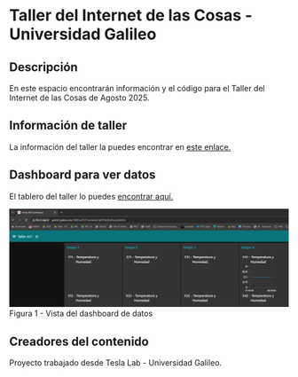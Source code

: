 # Taller del Internet de las Cosas - Universidad Galileo

## Descripción
En este espacio encontrarán información y el código para el Taller del Internet de las Cosas de Agosto 2025.

## Información de taller
La información del taller la puedes encontrar en [este enlace.](https://docs.google.com/presentation/d/1Pjtotb8dpMPIsL7xJ11GnL9UcO_gBumB8xPCtPRBUjM/edit?usp=sharing)

## Dashboard para ver datos
El tablero del taller lo puedes [encontrar aquí.](http://galiot2.galileo.edu:1880/ui/#!/3?socketid=kj69TJkdZyDwcysQAAGv)

![Dashboard](taller-iot-2025-dashboard.png)
Figura 1 - Vista del dashboard de datos

## Creadores del contenido
Proyecto trabajado desde Tesla Lab - Universidad Galileo.
